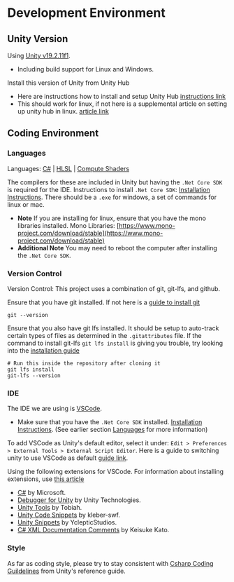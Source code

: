 # Development Environment

## Unity Version

Using [Unity v19.2.11f1](https://unity3d.com/unity/whats-new/2019.2.11).
* Including build support for Linux and Windows.

Install this version of Unity from Unity Hub
* Here are instructions how to install and setup Unity Hub [instructions link](https://docs.unity3d.com/Manual/GettingStartedInstallingHub.html)
* This should work for linux, if not here is a supplemental article on setting up unity hub in linux. [article link](https://www.linuxdeveloper.space/install-unity-linux/)

## Coding Environment

### Languages

Languages: [C#](https://docs.unity3d.com/Manual/CSharpCompiler.html) | [HLSL](https://docs.unity3d.com/Manual/SL-ShadingLanguage.html) | [Compute Shaders](https://docs.unity3d.com/Manual/class-ComputeShader.html)

The compilers for these are included in Unity but having the `.Net Core SDK` is required for the IDE. Instructions to install `.Net Core SDK`: [Installation Instructions](https://dotnet.microsoft.com/download/dotnet-core/sdk-for-vs-code?utm_source=vs-code&utm_medium=referral&utm_campaign=sdk-install). There should be a `.exe` for windows, a set of commands for linux or mac. 
* **Note** If you are installing for linux, ensure that you have the mono libraries installed. Mono Libraries: [https://www.mono-project.com/download/stable](https://www.mono-project.com/download/stable)
* **Additional Note** You may need to reboot the computer after installing the `.Net Core SDK`.


### Version Control
Version Control: This project uses a combination of git, git-lfs, and github.

Ensure that you have git installed. If not here is a [guide to install git](https://git-scm.com/book/en/v2/Getting-Started-Installing-Git)
```
git --version
```

Ensure that you also have git lfs installed. It should be setup to auto-track certain types of files as determined in the `.gitattributes` file. If the command to install git-lfs `git lfs install` is giving you trouble, try looking into the [installation guide](https://git-lfs.github.com/)
```
# Run this inside the repository after cloning it
git lfs install
git-lfs --version
```

### IDE

The IDE we are using is [VSCode](https://code.visualstudio.com/).
* Make sure that you have the `.Net Core SDK` installed. [Installation Instructions](https://dotnet.microsoft.com/download/dotnet-core/sdk-for-vs-code?utm_source=vs-code&utm_medium=referral&utm_campaign=sdk-install). (See earlier section [Languages](#Languages) for more information)

To add VSCode as Unity's default editor, select it under: `Edit > Preferences > External Tools > External Script Editor`. Here is a guide to switching unity to use VSCode as default [guide link](SwitchIDE.md).

Using the following extensions for VSCode. For information about installing extensions, use [this article](https://code.visualstudio.com/docs/editor/extension-gallery)
* [C#](https://marketplace.visualstudio.com/items?itemName=ms-vscode.csharp) by Microsoft. 
* [Debugger for Unity](https://marketplace.visualstudio.com/items?itemName=Unity.unity-debug) by Unity Technologies. 
* [Unity Tools](https://marketplace.visualstudio.com/items?itemName=Tobiah.unity-tools) by Tobiah.
* [Unity Code Snippets](https://marketplace.visualstudio.com/items?itemName=kleber-swf.unity-code-snippets) by kleber-swf.
* [Unity Snippets](https://marketplace.visualstudio.com/items?itemName=YclepticStudios.unity-snippets) by YclepticStudios.
* [C# XML Documentation Comments](https://marketplace.visualstudio.com/items?itemName=k--kato.docomment) by Keisuke Kato. 

### Style

As far as coding style, please try to stay consistent with [Csharp Coding Guildelines](https://wiki.unity3d.com/index.php/Csharp_Coding_Guidelines) from Unity's reference guide. 
